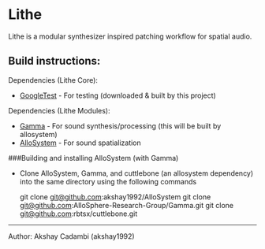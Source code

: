 Lithe
=====

Lithe is a modular synthesizer inspired patching workflow for spatial audio. 

Build instructions:
-------------------

Dependencies (Lithe Core):
* [GoogleTest](https://github.com/google/googletest/archive/master.zip) - For testing (downloaded & built by this project)

Dependencies (Lithe Modules):
* [Gamma](https://github.com/AlloSphere-Research-Group/Gamma) - For sound synthesis/processing (this will be built by allosystem)
* [AlloSystem](https://github.com/akshay1992/AlloSystem) - For sound spatialization

###Building and installing AlloSystem (with Gamma)

* Clone AlloSystem, Gamma, and cuttlebone (an allosystem dependency) into the same directory using the following commands

	git clone git@github.com:akshay1992/AlloSystem 
	git clone git@github.com:AlloSphere-Research-Group/Gamma.git 
	git clone git@github.com:rbtsx/cuttlebone.git

-------------------  
Author: Akshay Cadambi (akshay1992)
